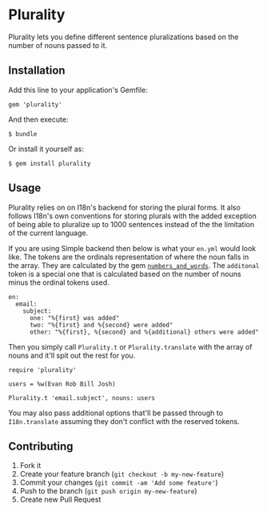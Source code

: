 # Plurality

Plurality lets you define different sentence pluralizations based on the number of nouns passed to it. 

## Installation

Add this line to your application's Gemfile:

    gem 'plurality'

And then execute:

    $ bundle

Or install it yourself as:

    $ gem install plurality

## Usage

Plurality relies on on I18n's backend for storing the plural forms.  It also follows I18n's own conventions for storing plurals with the added exception of being able to pluralize up to 1000 sentences instead of the the limitation of the current language.

If you are using Simple backend then below is what your `en.yml` would look like.  The tokens are the ordinals representation of where the noun falls in the array.  They are calculated by the gem [`numbers_and_words`](https://github.com/kslazarev/numbers_and_words).  The `additonal` token is a special one that is calculated based on the number of nouns minus the ordinal tokens used. 
```
en:
  email:
    subject:
      one: "%{first} was added"
      two: "%{first} and %{second} were added"
      other: "%{first}, %{second} and %{additional} others were added"
```

Then you simply call `Plurality.t` or `Plurality.translate` with the array of nouns and it'll spit out the rest for you.  

```
require 'plurality'

users = %w(Evan Rob Bill Josh)

Plurality.t 'email.subject', nouns: users
```

You may also pass additional options that'll be passed through to `I18n.translate` assuming they don't conflict with the reserved tokens.

## Contributing

1. Fork it
2. Create your feature branch (`git checkout -b my-new-feature`)
3. Commit your changes (`git commit -am 'Add some feature'`)
4. Push to the branch (`git push origin my-new-feature`)
5. Create new Pull Request
